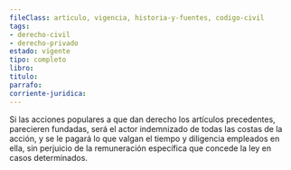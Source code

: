 ```yaml
---
fileClass: articulo, vigencia, historia-y-fuentes, codigo-civil
tags:
- derecho-civil
- derecho-privado
estado: vigente
tipo: completo
libro:
titulo:
parrafo:
corriente-juridica:
---
```

Si las acciones populares a que dan derecho los artículos precedentes, parecieren fundadas, será el actor indemnizado de todas las costas de la acción, y se le pagará lo que valgan el tiempo y diligencia empleados en ella, sin perjuicio de la remuneración específica que concede la ley en casos determinados.